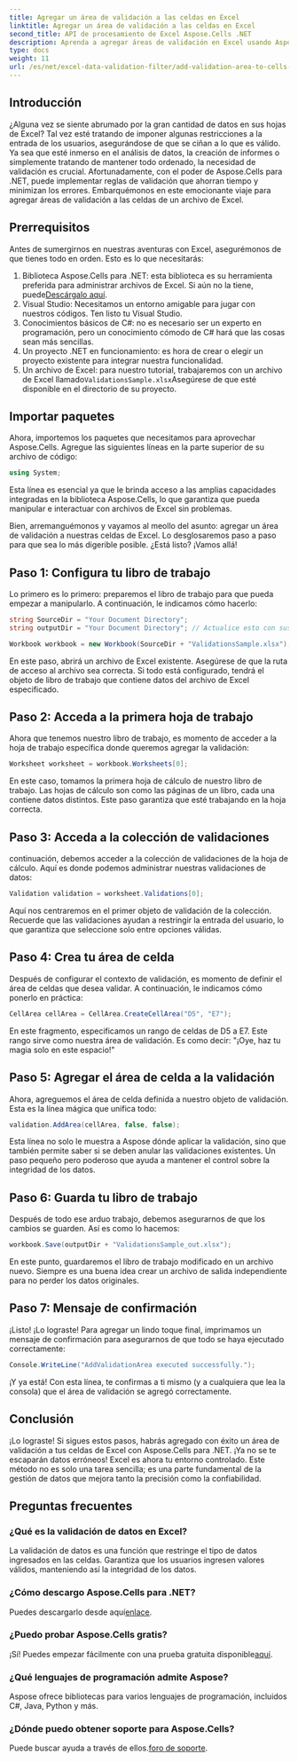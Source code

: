 ```yaml
---
title: Agregar un área de validación a las celdas en Excel
linktitle: Agregar un área de validación a las celdas en Excel
second_title: API de procesamiento de Excel Aspose.Cells .NET
description: Aprenda a agregar áreas de validación en Excel usando Aspose.Cells para .NET con nuestra guía paso a paso. Mejore la integridad de sus datos.
type: docs
weight: 11
url: /es/net/excel-data-validation-filter/add-validation-area-to-cells-in-excel/
---
```

## Introducción

¿Alguna vez se siente abrumado por la gran cantidad de datos en sus hojas de Excel? Tal vez esté tratando de imponer algunas restricciones a la entrada de los usuarios, asegurándose de que se ciñan a lo que es válido. Ya sea que esté inmerso en el análisis de datos, la creación de informes o simplemente tratando de mantener todo ordenado, la necesidad de validación es crucial. Afortunadamente, con el poder de Aspose.Cells para .NET, puede implementar reglas de validación que ahorran tiempo y minimizan los errores. Embarquémonos en este emocionante viaje para agregar áreas de validación a las celdas de un archivo de Excel.

## Prerrequisitos

Antes de sumergirnos en nuestras aventuras con Excel, asegurémonos de que tienes todo en orden. Esto es lo que necesitarás:

1.  Biblioteca Aspose.Cells para .NET: esta biblioteca es su herramienta preferida para administrar archivos de Excel. Si aún no la tiene, puede[Descárgalo aquí](https://releases.aspose.com/cells/net/).
2. Visual Studio: Necesitamos un entorno amigable para jugar con nuestros códigos. Ten listo tu Visual Studio.
3. Conocimientos básicos de C#: no es necesario ser un experto en programación, pero un conocimiento cómodo de C# hará que las cosas sean más sencillas.
4. Un proyecto .NET en funcionamiento: es hora de crear o elegir un proyecto existente para integrar nuestra funcionalidad.
5.  Un archivo de Excel: para nuestro tutorial, trabajaremos con un archivo de Excel llamado`ValidationsSample.xlsx`Asegúrese de que esté disponible en el directorio de su proyecto.

## Importar paquetes

Ahora, importemos los paquetes que necesitamos para aprovechar Aspose.Cells. Agregue las siguientes líneas en la parte superior de su archivo de código:

```csharp
using System;
```

Esta línea es esencial ya que le brinda acceso a las amplias capacidades integradas en la biblioteca Aspose.Cells, lo que garantiza que pueda manipular e interactuar con archivos de Excel sin problemas.

Bien, arremanguémonos y vayamos al meollo del asunto: agregar un área de validación a nuestras celdas de Excel. Lo desglosaremos paso a paso para que sea lo más digerible posible. ¿Está listo? ¡Vamos allá!

## Paso 1: Configura tu libro de trabajo

Lo primero es lo primero: preparemos el libro de trabajo para que pueda empezar a manipularlo. A continuación, le indicamos cómo hacerlo:

```csharp
string SourceDir = "Your Document Directory";
string outputDir = "Your Document Directory"; // Actualice esto con sus rutas actuales.

Workbook workbook = new Workbook(SourceDir + "ValidationsSample.xlsx");
```

En este paso, abrirá un archivo de Excel existente. Asegúrese de que la ruta de acceso al archivo sea correcta. Si todo está configurado, tendrá el objeto de libro de trabajo que contiene datos del archivo de Excel especificado.

## Paso 2: Acceda a la primera hoja de trabajo

Ahora que tenemos nuestro libro de trabajo, es momento de acceder a la hoja de trabajo específica donde queremos agregar la validación:

```csharp
Worksheet worksheet = workbook.Worksheets[0];
```

En este caso, tomamos la primera hoja de cálculo de nuestro libro de trabajo. Las hojas de cálculo son como las páginas de un libro, cada una contiene datos distintos. Este paso garantiza que esté trabajando en la hoja correcta.

## Paso 3: Acceda a la colección de validaciones

continuación, debemos acceder a la colección de validaciones de la hoja de cálculo. Aquí es donde podemos administrar nuestras validaciones de datos:

```csharp
Validation validation = worksheet.Validations[0];
```

Aquí nos centraremos en el primer objeto de validación de la colección. Recuerde que las validaciones ayudan a restringir la entrada del usuario, lo que garantiza que seleccione solo entre opciones válidas.

## Paso 4: Crea tu área de celda

Después de configurar el contexto de validación, es momento de definir el área de celdas que desea validar. A continuación, le indicamos cómo ponerlo en práctica:

```csharp
CellArea cellArea = CellArea.CreateCellArea("D5", "E7");
```

En este fragmento, especificamos un rango de celdas de D5 a E7. Este rango sirve como nuestra área de validación. Es como decir: "¡Oye, haz tu magia solo en este espacio!"

## Paso 5: Agregar el área de celda a la validación

Ahora, agreguemos el área de celda definida a nuestro objeto de validación. Esta es la línea mágica que unifica todo:

```csharp
validation.AddArea(cellArea, false, false);
```

Esta línea no solo le muestra a Aspose dónde aplicar la validación, sino que también permite saber si se deben anular las validaciones existentes. Un paso pequeño pero poderoso que ayuda a mantener el control sobre la integridad de los datos.

## Paso 6: Guarda tu libro de trabajo

Después de todo ese arduo trabajo, debemos asegurarnos de que los cambios se guarden. Así es como lo hacemos:

```csharp
workbook.Save(outputDir + "ValidationsSample_out.xlsx");
```

En este punto, guardaremos el libro de trabajo modificado en un archivo nuevo. Siempre es una buena idea crear un archivo de salida independiente para no perder los datos originales.

## Paso 7: Mensaje de confirmación

¡Listo! ¡Lo lograste! Para agregar un lindo toque final, imprimamos un mensaje de confirmación para asegurarnos de que todo se haya ejecutado correctamente:

```csharp
Console.WriteLine("AddValidationArea executed successfully.");
```

¡Y ya está! Con esta línea, te confirmas a ti mismo (y a cualquiera que lea la consola) que el área de validación se agregó correctamente.

## Conclusión

¡Lo lograste! Si sigues estos pasos, habrás agregado con éxito un área de validación a tus celdas de Excel con Aspose.Cells para .NET. ¡Ya no se te escaparán datos erróneos! Excel es ahora tu entorno controlado. Este método no es solo una tarea sencilla; es una parte fundamental de la gestión de datos que mejora tanto la precisión como la confiabilidad.

## Preguntas frecuentes

### ¿Qué es la validación de datos en Excel?
La validación de datos es una función que restringe el tipo de datos ingresados en las celdas. Garantiza que los usuarios ingresen valores válidos, manteniendo así la integridad de los datos.

### ¿Cómo descargo Aspose.Cells para .NET?
 Puedes descargarlo desde aquí[enlace](https://releases.aspose.com/cells/net/).

### ¿Puedo probar Aspose.Cells gratis?
 ¡Sí! Puedes empezar fácilmente con una prueba gratuita disponible[aquí](https://releases.aspose.com/).

### ¿Qué lenguajes de programación admite Aspose?
Aspose ofrece bibliotecas para varios lenguajes de programación, incluidos C#, Java, Python y más.

### ¿Dónde puedo obtener soporte para Aspose.Cells?
 Puede buscar ayuda a través de ellos.[foro de soporte](https://forum.aspose.com/c/cells/9).
